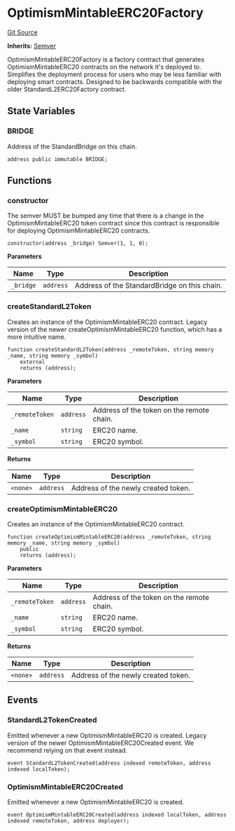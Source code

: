 # OptimismMintableERC20Factory
[Git Source](https://github.com/ethereum-optimism/optimism/blob/f7b73857601914eeea6fc4c1ba46ae99ca744d97/contracts/universal/OptimismMintableERC20Factory.sol)

**Inherits:**
[Semver](/contracts/universal/Semver.sol/contract.Semver.md)

OptimismMintableERC20Factory is a factory contract that generates OptimismMintableERC20
contracts on the network it's deployed to. Simplifies the deployment process for users
who may be less familiar with deploying smart contracts. Designed to be backwards
compatible with the older StandardL2ERC20Factory contract.


## State Variables
### BRIDGE
Address of the StandardBridge on this chain.


```solidity
address public immutable BRIDGE;
```


## Functions
### constructor

The semver MUST be bumped any time that there is a change in
the OptimismMintableERC20 token contract since this contract
is responsible for deploying OptimismMintableERC20 contracts.


```solidity
constructor(address _bridge) Semver(1, 1, 0);
```
**Parameters**

|Name|Type|Description|
|----|----|-----------|
|`_bridge`|`address`|Address of the StandardBridge on this chain.|


### createStandardL2Token

Creates an instance of the OptimismMintableERC20 contract. Legacy version of the
newer createOptimismMintableERC20 function, which has a more intuitive name.


```solidity
function createStandardL2Token(address _remoteToken, string memory _name, string memory _symbol)
    external
    returns (address);
```
**Parameters**

|Name|Type|Description|
|----|----|-----------|
|`_remoteToken`|`address`|Address of the token on the remote chain.|
|`_name`|`string`|       ERC20 name.|
|`_symbol`|`string`|     ERC20 symbol.|

**Returns**

|Name|Type|Description|
|----|----|-----------|
|`<none>`|`address`|Address of the newly created token.|


### createOptimismMintableERC20

Creates an instance of the OptimismMintableERC20 contract.


```solidity
function createOptimismMintableERC20(address _remoteToken, string memory _name, string memory _symbol)
    public
    returns (address);
```
**Parameters**

|Name|Type|Description|
|----|----|-----------|
|`_remoteToken`|`address`|Address of the token on the remote chain.|
|`_name`|`string`|       ERC20 name.|
|`_symbol`|`string`|     ERC20 symbol.|

**Returns**

|Name|Type|Description|
|----|----|-----------|
|`<none>`|`address`|Address of the newly created token.|


## Events
### StandardL2TokenCreated
Emitted whenever a new OptimismMintableERC20 is created. Legacy version of the newer
OptimismMintableERC20Created event. We recommend relying on that event instead.


```solidity
event StandardL2TokenCreated(address indexed remoteToken, address indexed localToken);
```

### OptimismMintableERC20Created
Emitted whenever a new OptimismMintableERC20 is created.


```solidity
event OptimismMintableERC20Created(address indexed localToken, address indexed remoteToken, address deployer);
```

